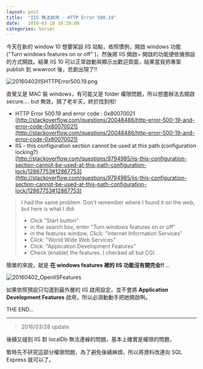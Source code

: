 ```yaml
---
layout: post
title:  "IIS 無法啟用 - HTTP Error 500.19"
date:   2016-03-18 10:28:00
categories: Server
---
```


今天在新的 window 10 想要架設 IIS 站點，依照慣例，開啟 windows 功能("Turn windows features on or off" )，然後將 IIS 開啟~
開啟的功能便依循預設的方式開啟。結果 IIS 10 可以正常啟動與顯示出歡迎頁面，結果當我把專案 publish 到 wwwroot 後，悲劇出現了!! 

![20160402IISHTTPError500.19.png](https://raw.githubusercontent.com/livebreeze/BlogImages/master/Images2016/20160402IISHTTPError500.19.png)

直覺又是 MAC 裝 windows，有可能又是 folder 權限問題，所以想盡辦法去開啟 secure.... but 無效，搞了老半天，終於找到啦!

- HTTP Error 500.19 and error code : 0x80070021  
[http://stackoverflow.com/questions/20048486/http-error-500-19-and-error-code-0x80070021](http://stackoverflow.com/questions/20048486/http-error-500-19-and-error-code-0x80070021)
- IIS - this configuration section cannot be used at this path (configuration locking?)  
[http://stackoverflow.com/questions/9794985/iis-this-configuration-section-cannot-be-used-at-this-path-configuration-lock/12867753#12867753](http://stackoverflow.com/questions/9794985/iis-this-configuration-section-cannot-be-used-at-this-path-configuration-lock/12867753#12867753)

> I had the same problem. Don't remember where I found it on the web, but here is what I did:
>
>	* Click "Start button"
>	* in the search box, enter "Turn windows features on or off"
>	* in the features window, Click: "Internet Information Services"
>	* Click: "World Wide Web Services"
>	* Click: "Application Development Features"
>	* Check (enable) the features. I checked all but CGI.


 簡單的來說，就是 **在 windows features 裡的 IIS 功能沒有開完全!!** ...
 
 ![20160402_OpenIISFeatures](https://raw.githubusercontent.com/livebreeze/BlogImages/master/Images2016/20160402_OpenIISFeatures.png)
 
 如果依照預設只勾選到最外層的 IIS 啟用設定，並不會將 **Application Development Features** 啟用，所以必須動動手把她開啟咧。
 
 THE END...
 
 ---
 
> 2016/03/28 update 

後續又碰到 IIS 對 localDb  無法連線的問題，基本上確實是權限的問題，

暫時先不研究這部分權限問題，為了避免後續麻煩，所以將資料改連向 SQL Express 就可以了。



